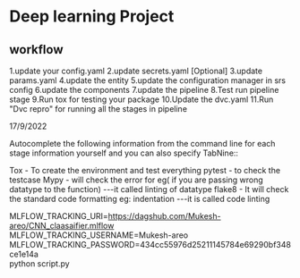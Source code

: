 # Deep learning Project

## workflow

1.update your config.yaml
2.update secrets.yaml [Optional]
3.update params.yaml
4.update the entity
5.update the configuration manager in srs config
6.update the components
7.update the pipeline
8.Test run pipeline stage
9.Run tox for testing your package
10.Update the dvc.yaml
11.Run "Dvc repro" for running all the stages in pipeline

17/9/2022

Autocomplete the following information from the command line for    each stage information  yourself and    you can also specify
TabNine:: 

Tox - To create the environment and test everything
pytest - to check the testcase
Mypy - will check the error for eg( if you are passing wrong datatype to the function) ---it called linting of datatype
flake8 - It will check the standard code formatting eg: indentation  ---it is called code linting



MLFLOW_TRACKING_URI=https://dagshub.com/Mukesh-areo/CNN_claasaifier.mlflow \
MLFLOW_TRACKING_USERNAME=Mukesh-areo \
MLFLOW_TRACKING_PASSWORD=434cc55976d25211145784e69290bf348ce1e14a \
python script.py